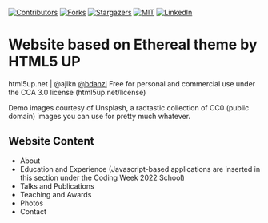 <!-- PROJECT SHIELDS -->
[![Contributors][contributors-shield]][contributors-url]
[![Forks][forks-shield]][forks-url]
[![Stargazers][stars-shield]][stars-url]
[![MIT][license-shield]][license-url]
[![LinkedIn][linkedin-shield]][linkedin-url]

# Website based on Ethereal theme by HTML5 UP

html5up.net | @ajlkn [@bdanzi](https://github.com/bdanzi)
Free for personal and commercial use under the CCA 3.0 license (html5up.net/license)

Demo images courtesy of Unsplash, a radtastic collection of CC0 (public domain) images
you can use for pretty much whatever.


## Website Content

- About 
- Education and Experience (Javascript-based applications are inserted in this section under the Coding Week 2022 School)
- Talks and Publications 
- Teaching and Awards
- Photos 
- Contact 

<!-- MARKDOWN LINKS & IMAGES -->
<!-- https://www.markdownguide.org/basic-syntax/#reference-style-links -->
[contributors-shield]: https://img.shields.io/github/contributors/bdanzi/bdanzi.github.io.svg?style=for-the-badge
[contributors-url]: https://github.com/bdanzi/bdanzi.github.io/contributors

[forks-shield]: https://img.shields.io/github/forks/bdanzi/bdanzi.github.io.svg?style=for-the-badge
[forks-url]: https://github.com/bdanzi/bdanzi.github.io/network/members

[stars-shield]: https://img.shields.io/github/stars/bdanzi/bdanzi.github.io.svg?style=for-the-badge
[stars-url]: https://github.com/bdanzi/bdanzi.github.io/stargazers

[issues-shield]: https://img.shields.io/github/issues/bdanzi/bdanzi.github.io.svg?style=for-the-badge
[issues-url]: https://github.com/bdanzi/bdanzi.github.io/issues

[license-shield]: https://img.shields.io/github/license/bdanzi/bdanzi.github.io.svg?style=for-the-badge
[license-url]: https://github.com/bdanzi/bdanzi.github.io/blob/main/LICENSE.txt

[linkedin-shield]: https://img.shields.io/badge/-LinkedIn-black.svg?style=for-the-badge&logo=linkedin&colorB=555
[linkedin-url]: https://linkedin.com/in/brunella-d-anzi


